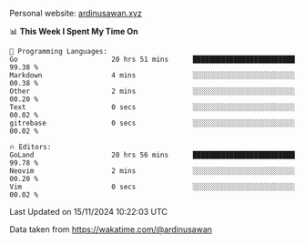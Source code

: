 Personal website: [ardinusawan.xyz](https://ardinusawan.xyz)

<!--START_SECTION:waka-->
📊 **This Week I Spent My Time On** 

```text
💬 Programming Languages: 
Go                       20 hrs 51 mins      █████████████████████████   99.38 % 
Markdown                 4 mins              ░░░░░░░░░░░░░░░░░░░░░░░░░   00.38 % 
Other                    2 mins              ░░░░░░░░░░░░░░░░░░░░░░░░░   00.20 % 
Text                     0 secs              ░░░░░░░░░░░░░░░░░░░░░░░░░   00.02 % 
gitrebase                0 secs              ░░░░░░░░░░░░░░░░░░░░░░░░░   00.02 % 

🔥 Editors: 
GoLand                   20 hrs 56 mins      █████████████████████████   99.78 % 
Neovim                   2 mins              ░░░░░░░░░░░░░░░░░░░░░░░░░   00.20 % 
Vim                      0 secs              ░░░░░░░░░░░░░░░░░░░░░░░░░   00.02 % 
```


 Last Updated on 15/11/2024 10:22:03 UTC
<!--END_SECTION:waka-->
Data taken from https://wakatime.com/@ardinusawan

